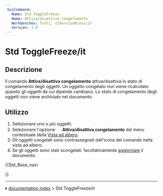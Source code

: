 ```yaml
---
 GuiCommand:
   Name: Std ToggleFreeze
   Name: Attiva/disattiva congelamento
   Workbenches: Tutti, {{VersionMinus/it
   Version: 1.0
---
```


# Std ToggleFreeze/it



## Descrizione

Il comando **Attiva/disattiva congelamento** attiva/disattiva lo stato di congelamento degli oggetti. Un oggetto congelato non viene ricalcolato quando gli oggetti da cui dipende cambiano. Lo stato di congelamento degli oggetti non viene archiviato nel documento.



## Utilizzo

1.  Selezionare uno o più oggetti.
2.  Selezionare l\'opzione **<img src="images/Std_ToggleFreeze.svg" width=16px> Attiva/disattiva congelamento** dal menu contestuale della [Vista ad albero](Tree_view/it.md).
3.  Gli oggetti congelati sono contrassegnati dall\'icona del comando nella vista ad albero.
4.  Se gli oggetti sono stati scongelati: facoltativamente [aggiornare](Std_Refresh/it.md) il documento.





{{Std_Base_navi

}}



---
⏵ [documentation index](../README.md) > Std ToggleFreeze/it
